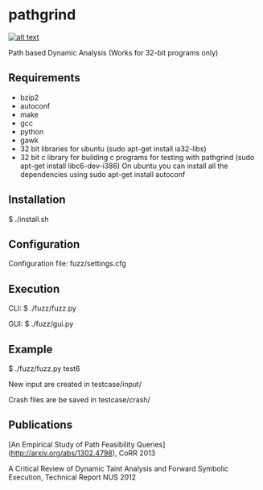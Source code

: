 pathgrind
=========
[![alt text](https://zenodo.org/badge/3777/codelion/pathgrind.png "doi")](http://dx.doi.org/10.5281/zenodo.9829)

Path based Dynamic Analysis
(Works for 32-bit programs only)

Requirements
------------
- bzip2
- autoconf
- make
- gcc
- python
- gawk
- 32 bit libraries for ubuntu (sudo apt-get install ia32-libs)
- 32 bit c library for building c programs for testing with pathgrind (sudo apt-get install libc6-dev-i386)
On ubuntu you can install all the dependencies using 
sudo apt-get install autoconf

Installation
------------
$ ./install.sh

Configuration
-------------
Configuration file: fuzz/settings.cfg

Execution
---------
CLI: $ ./fuzz/fuzz.py

GUI: $ ./fuzz/gui.py

Example
-------
$ ./fuzz/fuzz.py test6
  
New input are created in testcase/input/

Crash files are be saved in testcase/crash/

Publications
------------
[An Empirical Study of Path Feasibility Queries] (http://arxiv.org/abs/1302.4798), CoRR 2013

A Critical Review of Dynamic Taint Analysis and Forward Symbolic Execution, Technical Report NUS 2012
